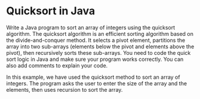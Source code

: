 # Quicksort in Java
Write a Java program to sort an array of integers using the quicksort algorithm. The quicksort algorithm is an efficient sorting algorithm based on the divide-and-conquer method. It selects a pivot element, partitions the array into two sub-arrays (elements below the pivot and elements above the pivot), then recursively sorts these sub-arrays.
You need to code the quick sort logic in Java and make sure your program works correctly. You can also add comments to explain your code.

In this example, we have used the quicksort method to sort an array of integers. The program asks the user to enter the size of the array and the elements, then uses recursion to sort the array.